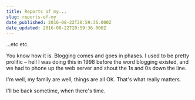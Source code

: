 ```yaml
---
title: Reports of my...
slug: reports-of-my
date_published: 2016-08-22T20:59:36.000Z
date_updated: 2016-08-22T20:59:36.000Z
---
```


...etc etc.

You know how it is. Blogging comes and goes in phases. I used to be pretty prolific – hell I was doing this in 1998 before the word blogging existed, and we had to phone up the web server and shout the 1s and 0s down the line.

I'm well, my family are well, things are all OK. That's what really matters.

I'll be back sometime, when there's time.
